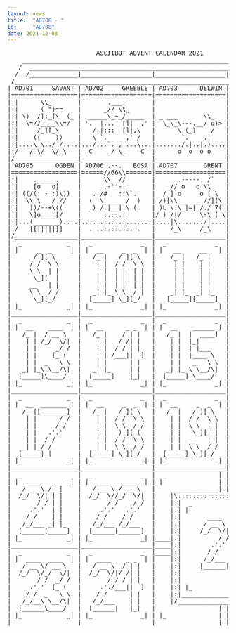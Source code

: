 ```yaml
---
layout: news
title:  "AD708 - "
id:     "AD708"
date: 2021-12-08
---
```

<pre>
                        ASCIIBOT ADVENT CALENDAR 2021                          
    ________________________________________________________________________    
   /  ____________________________________________________________________  \   
  /  /_____________|___________________|___________________|______________\  \  
 /____________________________________________________________________________\ 
| AD701     SAVANT | AD702     GREEBLE | AD703      DELWIN | AD704      TREVEN |
|==================|===================|===================|===================|
|:|      \\_       |       .___.       |                   |       )___      |:|
|:|      ( ")==    |      _// \\_      |                   |      /\e_e\     |:|
|:| \)  /]:_[\  (_ |  _____\_~_/_____  | _ ___       \\_   |      \/___/     |:|
|:|  \=//____\\=/  | '.  |...  []|  ,' |  \_\_\---.__/ o)> |     /\\o..\\    |:|
|:|     /_][_\     |   /.|:::  []|,\   |      \ (_)    /   |    /x//o::/_\   |:|
|:|    ((    ))    |   \ `._____,' /   |       `.____.'    |   // /_o__\ \\  |:|
|:|....\_\../_/....|.../...`._,'...\...|......./.|..|.)....|...""./|..|\.."".|:|
|:/   /_\/  \/_\   |  C    _/ \_    C  |      o  o  o o    |     /_|  |_\    \:|
|/_________________|___________________|___________________|__________________\|
| AD705      OGDEN | AD706 .--.   BOSA | AD707       GRENT | AD708        VECK |
|==================|======//66\\=======|===================|===================|
|:|    ._____.     |      \\__//       |     _.-----._/`   |     /\          |:|
|:|    [o   o]     |     _.-''-._      |   _// o   o \\_   |    /e(___       |:|
|:| ((/(: - :)\))  |   .'/#   ::\`.    |  /_] o     o [_\  |   /__))_o\      |:|
|:|  \\ \___/ //   |  (  \______/  )   | /)[\\___ ___//](\ |     //\_]\\     |:|
|:|   ))/--+\((    |  _) /_|__|_\ (_   | )L \.\_|=|_/./ 7( |   _//  )_]\\_   |:|
|:|   \]o____[/    |      :.::.:       |/ ) /|/     \-\ ( \|  / )  //\| ( \  |:|
|:|...(_______)....|......:.:..:.......|....|\......./|....|......//.//......|:|
|:/   [[|||||]]    |  . ..:.::.::. .   |    /_\     /_\    |    /_o][o_\     \:|
|/_________________|___________________|___________________|__________________\|
|  _            _  |  _             _  |  _             _  |  _             _  |
| |     _  _     | | |  __     _  _  | | |   __     __   | | |  __     ____  | |
|      / ][ \      |   /_ |   / ][ \   |    /_ |   /_ |    |   /_ |   / __ \   |
|     / /  \ \     |    | |  / /  \ \  |     | |    | |    |    | |  /_/  \/|  |
|     \ \  | |     |    | |  | |  | |  |     | |    | |    |    | |       / /  |
|      \_][  |     |    | |  | |  | |  |     | |    | |    |    | |     .'.'   |
|     __   | |     |    | |  | |  | |  |     | |    | |    |    | |    / /     |
|     \ \  / /     |   _| |_ \ \  / |  |    _| |_  _| |_   |   _| |_  /_/___   |
|      \_][_/      |  [_____] \_][_/   |   [_____][_____]  |  [_____][______]  |
| |_            _| | |_             _| | |_             _| | |_             _| |
|__________________|___________________|___________________|___________________|
|  _            _  |  _             _  |  _             _  |  _             _  |
| |  __    ____  | | |  __      _ _  | | |  __    ______ | | |  __     _  _  | |
|   /_ |  / __ \   |   /_ |    / | |   |   /_ |  |  ____]  |   /_ |   / ][ \   |
|    | | /_/  \/|  |    | |   / /| |   |    | |  |_|       |    | |  / /  \_\  |
|    | |     _/ /  |    | |  / / | |   |    | |  | |___    |    | |  | |  _    |
|    | |    [_ (   |    | | /___||  ]  |    | |  |____ \   |    | |  |  ][ \   |
|    | |  _   \ \  |    | |      | |   |    | |   _   \ \  |    | |  | |  \ \  |
|   _| |_\ \__/\|  |   _| |_     | |   |   _| |_ \ \__/\|  |   _| |_ \ \  / /  |
|  [_____]\____/   |  [_____]    |_|   |  [_____] \____/   |  |_____| \_][_/   |
| |_            _| | |_             _| | |_             _| | |_             _| |
|__________________|___________________|___________________|___________________|
|  _            _  |  _             _  |  _             _  |  _             _  |
| |  __  _______ | | |  __     _  _  | | |  __     _  _  | | |  ____   _  _  | |
|   /_ |[_______]  |   /_ |   / ][ \   |   /_ |   / ][ \   |   / __ \ / ][ \   |
|    | |      / /  |    | |  / /  \ \  |    | |  / /  \ \  |  /_/  \// /  \ \  |
|    | |     / /   |    | |  \ \  / /  |    | |  \ \  | |  |       / | |  | |  |
|    | |   .'.'    |    | |   ) ][ (   |    | |   \_][  |  |     .'.'| |  | |  |
|    | |  / /      |    | |  / /  \ \  |    | |  __   | |  |    / /  | |  | |  |
|   _| |_/ /       |   _| |_ \ \  / /  |   _| |_ \ \  / /  |   /_/___\ \  / |  |
|  [_____|_|       |  [_____] \_][_/   |  [_____] \_][_/   |  [______]\_][_/   |
| |_            _| | |_             _| | |_             _| | |_             _| |
|__________________|___________________|___________________|___________________|
|  _            _  |  _             _  |  _              | | |              _  |
| |  ____   __   | | |  ____   ____  | | |               | | |               | |
|   / __ \ /_ |    |   / __ \ / __ \   |     ____________|_|_|____________     |
|  /_/  \/| | |    |  /_/  \//_/  \/|  |    |\:::::::::::::::::::::::::::/|    |
|       / / | |    |       / /    / /  |    |:|  _                   _  | |    |
|     .'.'  | |    |     .'.'   .'.'   |    |:| |                     | | |    |
|    / /    | |    |    / /    / /     |    |:|       ____   ______     | |    |
|   /_/___ _| |_   |   /_/___ /_/___   |    |:|      / __ \ |  ____]    | |    |
|  [______[_____]  |  [______[______]  |    |:|     /_/  \/||_|         | |    |
| |_            _| | |_             _| |____|:|          / /| |___      | |____|
|__________________|___________________|____|:|        .'.' |____ \     | |____|
|  _            _  |  _             _  |____|:|       / /    _   \ \    | |____|
| |  ____  ____  | | |  ____    _ _  | |    |:|      /_/___ \ \__/\|    | |    |
|   / __ \/ __ \   |   / __ \  / | |   |    |:|     [______| \____/     | |    |
|  /_/  \/_/  \/|  |  /_/  \/|/ /| |   |    |:|                         | |    |
|       / /  _/ /  |       / / / | |   |    |:|                         | |    |
|     .'.'  [_ (   |     .'./___||  ]  |    |:| |_                   _| | |    |
|    / /  _   \ \  |    / /      | |   |    |:|_________________________| |    |
|   /_/__\ \__/\|  |   /_/___    | |   |    |/___________________________\|    |
|  [______\____/   |  [______|   |_|   |                 | | |                 |
| |_            _| | |_             _| | |_              | | |              _| |
|__________________|___________________|_________________|_|_|_________________|
</pre>